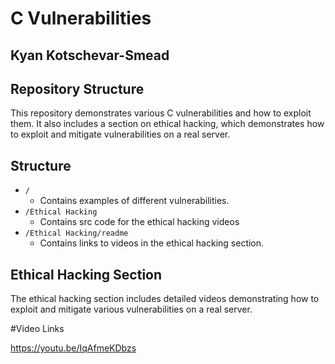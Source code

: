 # C Vulnerabilities

## Kyan Kotschevar-Smead

## Repository Structure

This repository demonstrates various C vulnerabilities and how to exploit them. It also includes a section on ethical hacking, which demonstrates how to exploit and mitigate vulnerabilities on a real server.

## Structure

- `/`
    - Contains examples of different vulnerabilities.
- `/Ethical Hacking`
    - Contains src code for the ethical hacking videos 
- `/Ethical Hacking/readme`
    - Contains links to videos in the ethical hacking section.

## Ethical Hacking Section

The ethical hacking section includes detailed videos demonstrating how to exploit and mitigate various vulnerabilities on a real server.


#Video Links

https://youtu.be/IqAfmeKDbzs